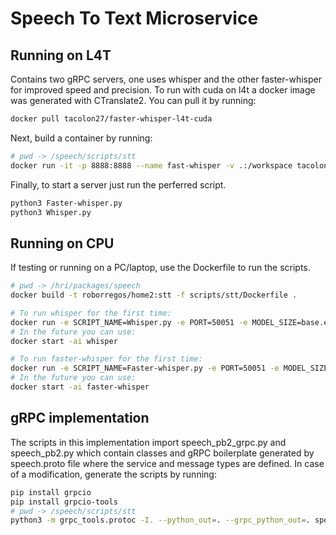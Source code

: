 # Speech To Text Microservice

## Running on L4T

Contains two gRPC servers, one uses whisper and the other faster-whisper for improved speed and precision. To run with cuda on l4t a docker image was generated with CTranslate2. You can pull it by running:

```bash
docker pull tacolon27/faster-whisper-l4t-cuda
```

Next, build a container by running:

```bash
# pwd -> /speech/scripts/stt
docker run -it -p 8888:8888 --name fast-whisper -v .:/workspace tacolon27/faster-whisper-l4t-cuda
```

Finally, to start a server just run the perferred script.

```bash
python3 Faster-whisper.py
python3 Whisper.py
```

## Running on CPU

If testing or running on a PC/laptop, use the Dockerfile to run the scripts.

```bash
# pwd -> /hri/packages/speech
docker build -t roborregos/home2:stt -f scripts/stt/Dockerfile .

# To run whisper for the first time:
docker run -e SCRIPT_NAME=Whisper.py -e PORT=50051 -e MODEL_SIZE=base.en -p 50051:50051 --name whisper -v $(pwd)/scripts/stt:/app roborregos/home2:stt
# In the future you can use:
docker start -ai whisper

# To run faster-whisper for the first time:
docker run -e SCRIPT_NAME=Faster-whisper.py -e PORT=50051 -e MODEL_SIZE=base -p 50051:50051 --name faster-whisper -v $(pwd)/scripts/stt:/app roborregos/home2:stt
# In the future you can use:
docker start -ai faster-whisper
```

## gRPC implementation

The scripts in this implementation import speech_pb2_grpc.py and speech_pb2.py which contain classes and gRPC boilerplate generated by speech.proto file where the service and message types are defined. In case of a modification, generate the scripts by running:

```bash
pip install grpcio
pip install grpcio-tools
# pwd -> /speech/scripts/stt
python3 -m grpc_tools.protoc -I. --python_out=. --grpc_python_out=. speech.proto
```